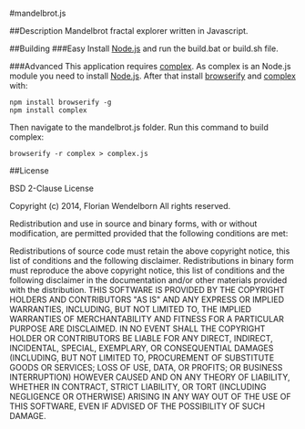 #mandelbrot.js

##Description
Mandelbrot fractal explorer written in Javascript.

##Building
###Easy
Install [Node.js](http://node.js) and run the build.bat or build.sh file.

###Advanced
This application requires [complex](https://github.com/arian/Complex). As complex is an Node.js module you need to install [Node.js](http://nodejs.org). After that install [browserify](https://github.com/substack/node-browserify) and [complex](https://github.com/arian/Complex) with:

    npm install browserify -g
    npm install complex

Then navigate to the mandelbrot.js folder. Run this command to build complex:

    browserify -r complex > complex.js

##License

BSD 2-Clause License

Copyright (c) 2014, Florian Wendelborn
All rights reserved.

Redistribution and use in source and binary forms, with or without modification, are permitted provided that the following conditions are met:

Redistributions of source code must retain the above copyright notice, this list of conditions and the following disclaimer.
Redistributions in binary form must reproduce the above copyright notice, this list of conditions and the following disclaimer in the documentation and/or other materials provided with the distribution.
THIS SOFTWARE IS PROVIDED BY THE COPYRIGHT HOLDERS AND CONTRIBUTORS "AS IS" AND ANY EXPRESS OR IMPLIED WARRANTIES, INCLUDING, BUT NOT LIMITED TO, THE IMPLIED WARRANTIES OF MERCHANTABILITY AND FITNESS FOR A PARTICULAR PURPOSE ARE DISCLAIMED. IN NO EVENT SHALL THE COPYRIGHT HOLDER OR CONTRIBUTORS BE LIABLE FOR ANY DIRECT, INDIRECT, INCIDENTAL, SPECIAL, EXEMPLARY, OR CONSEQUENTIAL DAMAGES (INCLUDING, BUT NOT LIMITED TO, PROCUREMENT OF SUBSTITUTE GOODS OR SERVICES; LOSS OF USE, DATA, OR PROFITS; OR BUSINESS INTERRUPTION) HOWEVER CAUSED AND ON ANY THEORY OF LIABILITY, WHETHER IN CONTRACT, STRICT LIABILITY, OR TORT (INCLUDING NEGLIGENCE OR OTHERWISE) ARISING IN ANY WAY OUT OF THE USE OF THIS SOFTWARE, EVEN IF ADVISED OF THE POSSIBILITY OF SUCH DAMAGE.
